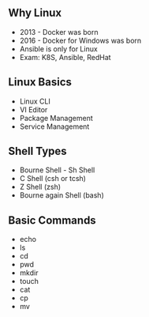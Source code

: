 ## Why Linux

- 2013 - Docker was born
- 2016 - Docker for Windows was born
- Ansible is only for Linux
- Exam: K8S, Ansible, RedHat

## Linux Basics

- Linux CLI
- VI Editor
- Package Management
- Service Management

## Shell  Types

- Bourne Shell - Sh Shell
- C Shell (csh or tcsh)
- Z Shell (zsh)
- Bourne again Shell (bash)

## Basic Commands

- echo
- ls
- cd
- pwd
- mkdir
- touch
- cat
- cp
- mv